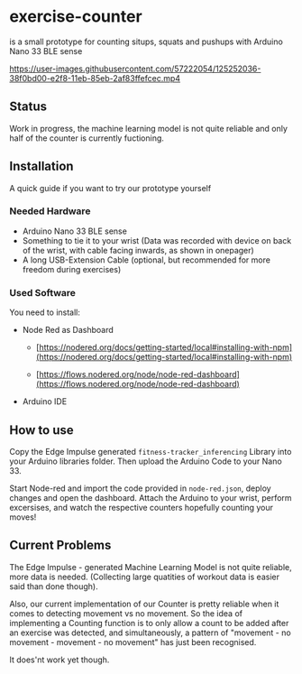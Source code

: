 # exercise-counter

  is a small prototype for counting situps, squats and pushups with Arduino Nano 33 BLE sense
  
  
  

https://user-images.githubusercontent.com/57222054/125252036-38f0bd00-e2f8-11eb-85eb-2af83ffefcec.mp4


  
## Status
 
  Work in progress, the machine learning model is not quite reliable and only half of the counter is currently fuctioning.
  
## Installation
  
  A quick guide if you want to try our prototype yourself
  
### Needed Hardware

  - Arduino Nano 33 BLE sense
  - Something to tie it to your wrist (Data was recorded with device on back of the wrist, with cable facing inwards, as       shown in onepager)
  - A long USB-Extension Cable (optional, but recommended for more freedom during exercises)

### Used Software

   You need to install: 
  
   - Node Red as Dashboard
    
      - [https://nodered.org/docs/getting-started/local#installing-with-npm](https://nodered.org/docs/getting-started/local#installing-with-npm)

      - [https://flows.nodered.org/node/node-red-dashboard](https://flows.nodered.org/node/node-red-dashboard)
  
   - Arduino IDE

## How to use
  
  Copy the Edge Impulse generated `fitness-tracker_inferencing` Library into your Arduino libraries folder.
  Then upload the Arduino Code to your Nano 33.
  
  Start Node-red and import the code provided in `node-red.json`, deploy changes and open the dashboard.
  Attach the Arduino to your wrist, perform excersises, and watch the respective counters hopefully counting your moves!

## Current Problems

   The Edge Impulse - generated Machine Learning Model is not quite reliable, more data is needed. (Collecting large     quatities of workout data is easier said than done though).
    
   Also, our current implementation of our Counter is pretty reliable when it comes to detecting movement vs no movement. So the idea of implementing a Counting function is to only allow a count to be added after an exercise was detected, and simultaneously, a pattern of "movement - no movement - movement - no movement" has just been recognised.

  It does'nt work yet though.

